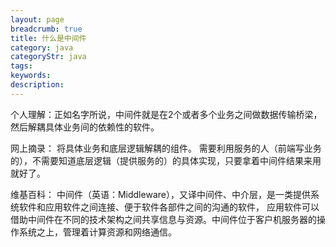 ```yaml
---
layout: page
breadcrumb: true
title: 什么是中间件
category: java
categoryStr: java
tags: 
keywords:
description:
---
```


个人理解：正如名字所说，中间件就是在2个或者多个业务之间做数据传输桥梁，然后解耦具体业务间的依赖性的软件。

网上摘录：
将具体业务和底层逻辑解耦的组件。
需要利用服务的人（前端写业务的），不需要知道底层逻辑（提供服务的）的具体实现，只要拿着中间件结果来用就好了。

维基百科：
中间件（英语：Middleware），又译中间件、中介层，是一类提供系统软件和应用软件之间连接、便于软件各部件之间的沟通的软件，
应用软件可以借助中间件在不同的技术架构之间共享信息与资源。中间件位于客户机服务器的操作系统之上，管理着计算资源和网络通信。
